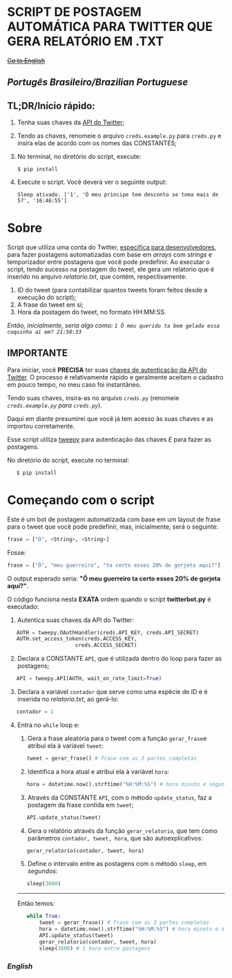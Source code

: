 # SCRIPT DE POSTAGEM AUTOMÁTICA PARA TWITTER QUE GERA RELATÓRIO EM .TXT
[~~Go to English~~](https://github.com/RadiHaz/twi-bot)

## ***Portugês Brasileiro/Brazilian Portuguese***

## TL;DR/Início rápido:
1. Tenha suas chaves da [API do Twitter](https://developer.twitter.com/en/docs/twitter-api/getting-started/getting-access-to-the-twitter-api "Documentação para iniciar com a API");
2. Tendo as chaves, renomeie o arquivo `creds.example.py` para `creds.py` e insira elas de acordo com os nomes das CONSTANTES;
3. No terminal, no diretório do script, execute: 
   ```terminal 
   $ pip install
   ```
4. Execute o script. Você deverá ver o seguinte output:

   ```console 
   Sleep ativado. ['1', 'Ô meu principe tem desconto se toma mais de 5?', '16:46:55']
   ```

# Sobre
Script que utiliza uma conta do Twitter, [específica para desenvolvedores](https://developer.twitter.com/en/docs/twitter-api/getting-started/getting-access-to-the-twitter-api "Documentação para iniciar com a API"), para fazer postagens automatizadas com base em *arrays* com *strings* e temporizador entre postagens que você pode predefinir. Ao executar o script, tendo sucesso na postagem do tweet, ele gera um relatorio que é inserido no arquivo *relatorio.txt*, que contém, respectivamente: 
1. ID do tweet (para contabilizar quantos tweets foram feitos desde a execução do script);
2. A frase do tweet em sí; 
3. Hora da postagem do tweet, no formato HH:MM:SS.

*Então, inicialmente, seria algo como: `1 Ô meu querido ta bem gelada essa coquinha aí em? 21:50:33`*

## **IMPORTANTE**
Para iniciar, você **PRECISA** ter suas [chaves de autenticação da API do Twitter](https://developer.twitter.com/en/docs/twitter-api/getting-started/getting-access-to-the-twitter-api "Documentação para iniciar com a API"). O processo é relativamente rápido e geralmente aceitam o cadastro em pouco tempo, no meu caso foi instantâneo.

Tendo suas chaves, insira-as no arquivo *`creds.py`* (renomeie *`creds.example.py` para `creds.py`*). 

Daqui em diante presumirei que você já tem acesso às suas chaves e as importou corretamente.

Esse script utiliza [tweepy](https://docs.tweepy.org/en/stable/ "Documentação da biblioteca") para autenticação das chaves *E* para fazer as postagens.

No diretório do script, execute no terminal:

```terminal 
   $ pip install
   ```

# Começando com o script

Este é um bot de postagem automatizada com base em um layout de frase para o tweet que você pode predefinir, mas, inicialmente, será o seguinte:

```python 
frase = ["Ô", <String>, <String>]
```

Fosse: 
```python
frase = ["Ô", "meu guerreiro", "ta certo esses 20% de gorjeta aqui?"]
```

O output esperado seria: **"Ô meu guerreiro ta certo esses 20% de gorjeta aqui?"**.

O código funciona nesta **EXATA** ordem quando o script **twitterbot.py** é executado:

1. Autentica suas chaves da API do Twitter:
```python
   AUTH = tweepy.OAuthHandler(creds.API_KEY, creds.API_SECRET)
   AUTH.set_access_token(creds.ACCESS_KEY,
                      creds.ACCESS_SECRET)
```
2. Declara a CONSTANTE `API`, que é utilizada dentro do loop para fazer as postagens;
```python
   API = tweepy.API(AUTH, wait_on_rate_limit=True)
```
3. Declara a variável `contador` que serve como uma espécie de ID e é inserida no *relatorio.txt*, ao gerá-lo:
```python
   contador = 1
```
4. Entra no `while` loop e:

   1. Gera a frase aleatória para o tweet com a função `gerar_frase`e atribui ela à variável `tweet`:
   ```python
      tweet = gerar_frase() # frase com as 3 partes completas
   ```
   2. Identifica a hora atual e atribui ela à variável `hora`:
   ```python
      hora = datetime.now().strftime("%H:%M:%S") # hora minuto e segundo da execução do codigo/postagem do tweet
   ```
   3. Através da CONSTANTE `API`, com o método `update_status`, faz a postagem da frase contida em `tweet`;
   ```python
      API.update_status(tweet)
   ```
   4. Gera o relatório através da função `gerar_relatorio`, que tem como parâmetros `contador, tweet, hora`, que são autoexplicativos:
   ```python
      gerar_relatorio(contador, tweet, hora)
   ```
   5. Define o intervalo entre as postagens com o método `sleep`, em *segundos*:
   ```python
      sleep(3600)
   ```
   ---
   Então temos:
   
   ```python
      while True:
          tweet = gerar_frase() # frase com as 3 partes completas
          hora = datetime.now().strftime("%H:%M:%S") # hora minuto e segundo da execução do codigo/postagem do tweet
          API.update_status(tweet)
          gerar_relatorio(contador, tweet, hora)
          sleep(3600) # 1 hora entre postagens
      ```

### ***English***
